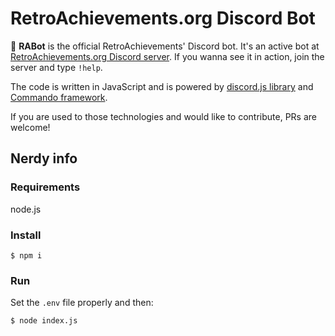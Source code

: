 # RetroAchievements.org Discord Bot

🤖 **RABot** is the official RetroAchievements' Discord bot. It's an active bot at [RetroAchievements.org Discord server](https://discord.gg/dq2E4hE). If you wanna see it in action, join the server and type `!help`.

The code is written in JavaScript and is powered by [discord.js library](https://discord.js.org/#/docs/main/) and [Commando framework](https://discord.js.org/#/docs/commando/).

If you are used to those technologies and would like to contribute, PRs are welcome! 

## Nerdy info

### Requirements

node.js

### Install

```
$ npm i
```

### Run

Set the `.env` file properly and then:

```
$ node index.js
```
